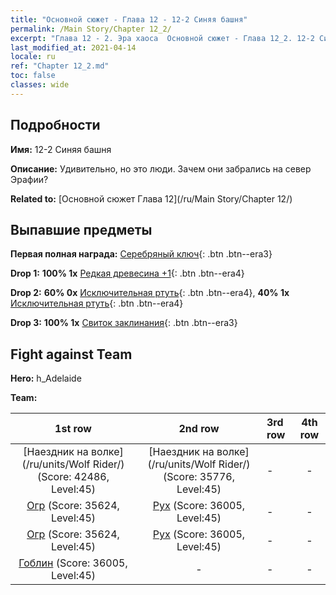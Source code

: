 ```yaml
---
title: "Основной сюжет - Глава 12 - 12-2 Синяя башня"
permalink: /Main Story/Chapter 12_2/
excerpt: "Глава 12 - 2. Эра хаоса  Основной сюжет - Глава 12_2. 12-2 Синяя башня"
last_modified_at: 2021-04-14
locale: ru
ref: "Chapter 12_2.md"
toc: false
classes: wide
---
```


## Подробности

 **Имя:** 12-2 Синяя башня

 **Описание:** Удивительно, но это люди. Зачем они забрались на север Эрафии?

 **Related to:** [Основной сюжет Глава 12](/ru/Main Story/Chapter 12/)

## Выпавшие предметы

 **Первая полная награда:** [Серебряный ключ](/ru/Items/con_693/){: .btn .btn--era3}

 **Drop 1:** **100% 1x** [Редкая древесина +1](/ru/Items/mat_41/){: .btn .btn--era4}

 **Drop 2:** **60% 0x** [Исключительная ртуть](/ru/Items/mat_35/){: .btn .btn--era4}, **40% 1x** [Исключительная ртуть](/ru/Items/mat_35/){: .btn .btn--era4}

 **Drop 3:** **100% 1x** [Свиток заклинания](/ru/Items/con_694/){: .btn .btn--era3}


## Fight against Team
 **Hero:** h_Adelaide

 **Team:**


  | 1st row | 2nd row | 3rd row | 4th row |
  |:----:|:----:|:----|:----:|
  | [Наездник на волке](/ru/units/Wolf Rider/) (Score: 42486, Level:45)  | [Наездник на волке](/ru/units/Wolf Rider/) (Score: 35776, Level:45)  | - | - |
  | [Огр](/ru/units/Ogre/) (Score: 35624, Level:45)  | [Рух](/ru/units/Roc/) (Score: 36005, Level:45)  | - | - |
  | [Огр](/ru/units/Ogre/) (Score: 35624, Level:45)  | [Рух](/ru/units/Roc/) (Score: 36005, Level:45)  | - | - |
  | [Гоблин](/ru/units/Goblin/) (Score: 36005, Level:45)  | - | - | - |


